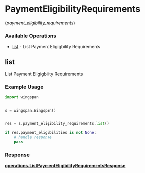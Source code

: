 # PaymentEligibilityRequirements
(*payment_eligibility_requirements*)

### Available Operations

* [list](#list) - List Payment Eligigbility Requirements

## list

List Payment Eligigbility Requirements

### Example Usage

```python
import wingspan


s = wingspan.Wingspan()


res = s.payment_eligibility_requirements.list()

if res.payment_eligibilities is not None:
    # handle response
    pass
```


### Response

**[operations.ListPaymentEligibilityRequirementsResponse](../../models/operations/listpaymenteligibilityrequirementsresponse.md)**

